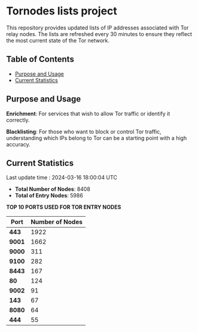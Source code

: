 # Tornodes lists project

This repository provides updated lists of IP addresses associated with Tor relay nodes. The lists are refreshed every 30 minutes to ensure they reflect the most current state of the Tor network.

## Table of Contents

- [Purpose and Usage](#purpose-and-usage)
- [Current Statistics](#current-statistics)


## Purpose and Usage

**Enrichment**: For services that wish to allow Tor traffic or identify it correctly.

**Blacklisting**: For those who want to block or control Tor traffic, understanding which IPs belong to Tor can be a starting point with a high accuracy.

## Current Statistics

Last update time : 2024-03-16 18:00:04 UTC

- **Total Number of Nodes**: 8408
- **Total of Entry Nodes**: 5986

**TOP 10 PORTS USED FOR TOR ENTRY NODES**

| **Port** | **Number of Nodes** |
|------|-----------------|
| **443**   | 1922  |
| **9001**   | 1662  |
| **9000**   | 311  |
| **9100**   | 282  |
| **8443**   | 167  |
| **80**   | 124  |
| **9002**   | 91  |
| **143**   | 67  |
| **8080**   | 64  |
| **444**   | 55  |

